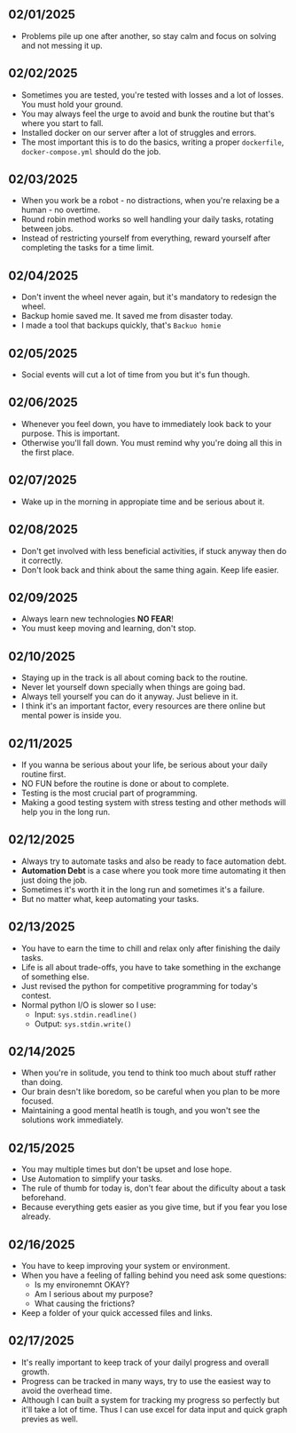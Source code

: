 ## 02/01/2025
- Problems pile up one after another, so stay calm and focus on solving and not messing it up.

## 02/02/2025
- Sometimes you are tested, you're tested with losses and a lot of losses. You must hold your ground.
- You may always feel the urge to avoid and bunk the routine but that's where you start to fall.
- Installed docker on our server after a lot of struggles and errors.
- The most important this is to do the basics, writing a proper `dockerfile`, `docker-compose.yml` should do the job. 

## 02/03/2025
- When you work be a robot - no distractions, when you're relaxing be a human - no overtime.
- Round robin method works so well handling your daily tasks, rotating between jobs.
- Instead of restricting yourself from everything, reward yourself after completing the tasks for a time limit.

## 02/04/2025
- Don't invent the wheel never again, but it's mandatory to redesign the wheel.
- Backup homie saved me. It saved me from disaster today.
- I made a tool that backups quickly, that's `Backuo homie`

## 02/05/2025
- Social events will cut a lot of time from you but it's fun though. 

## 02/06/2025
- Whenever you feel down, you have to immediately look back to your purpose. This is important.
- Otherwise you'll fall down. You must remind why you're doing all this in the first place. 

## 02/07/2025
- Wake up in the morning in appropiate time and be serious about it.

## 02/08/2025
- Don't get involved with less beneficial activities, if stuck anyway then do it correctly.
- Don't look back and think about the same thing again. Keep life easier.

## 02/09/2025
- Always learn new technologies **NO FEAR**!
- You must keep moving and learning, don't stop.

## 02/10/2025
- Staying up in the track is all about coming back to the routine.
- Never let yourself down specially when things are going bad.
- Always tell yourself you can do it anyway. Just believe in it.
- I think it's an important factor, every resources are there online but mental power is inside you.

## 02/11/2025
- If you wanna be serious about your life, be serious about your daily routine first.
- NO FUN before the routine is done or about to complete.
- Testing is the most crucial part of programming.
- Making a good testing system with stress testing and other methods will help you in the long run.

## 02/12/2025
- Always try to automate tasks and also be ready to face automation debt.
- **Automation Debt** is a case where you took more time automating it then just doing the job.
- Sometimes it's worth it in the long run and sometimes it's a failure.
- But no matter what, keep automating your tasks.

## 02/13/2025
- You have to earn the time to chill and relax only after finishing the daily tasks.
- Life is all about trade-offs, you have to take something in the exchange of something else.
- Just revised the python for competitive programming for today's contest.
- Normal python I/O is slower so I use:
  - Input: `sys.stdin.readline() `
  - Output: `sys.stdin.write() `

## 02/14/2025
- When you're in solitude, you tend to think too much about stuff rather than doing.
- Our brain desn't like boredom, so be careful when you plan to be more focused.
- Maintaining a good mental heatlh is tough, and you won't see the solutions work immediately.

## 02/15/2025
- You may multiple times but don't be upset and lose hope.
- Use Automation to simplify your tasks.
- The rule of thumb for today is, don't fear about the dificulty about a task beforehand.
- Because everything gets easier as you give time, but if you fear you lose already. 

## 02/16/2025
- You have to keep improving your system or environment.
- When you have a feeling of falling behind you need ask some questions:
  - Is my environemnt OKAY?
  - Am I serious about my purpose?
  - What causing the frictions?
- Keep a folder of your quick accessed files and links.

## 02/17/2025
- It's really important to keep track of your dailyl progress and overall growth.
- Progress can be tracked in many ways, try to use the easiest way to avoid the overhead time.
- Although I can built a system for tracking my progress so perfectly but it'll take a lot of time. Thus I can use excel for data input and quick graph previes as well. 